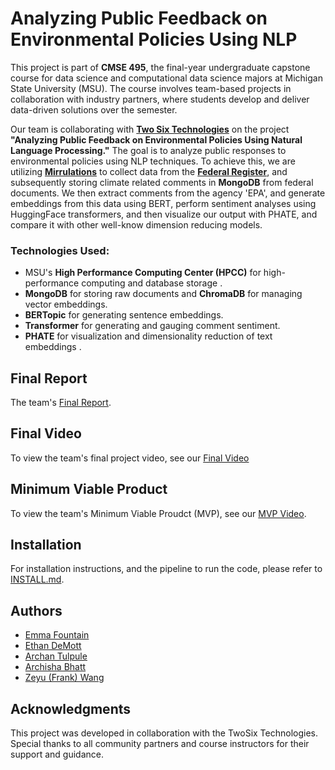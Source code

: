 # Analyzing Public Feedback on Environmental Policies Using NLP

This project is part of **CMSE 495**, the final-year undergraduate capstone course for data science and computational data science majors at Michigan State University (MSU). The course involves team-based projects in collaboration with industry partners, where students develop and deliver data-driven solutions over the semester.

Our team is collaborating with **[Two Six Technologies](https://twosixtech.com/)** on the project **"Analyzing Public Feedback on Environmental Policies Using Natural Language Processing."** The goal is to analyze public responses to environmental policies using NLP techniques. To achieve this, we are utilizing **[Mirrulations](https://github.com/MoravianUniversity/mirrulations)** to collect data from the **[Federal Register](https://www.regulations.gov/)**, and subsequently storing climate related comments in **MongoDB** from federal documents. We then extract comments from the agency 'EPA', and generate embeddings from this data using BERT, perform sentiment analyses using HuggingFace transformers, and then visualize our output with PHATE, and compare it with other well-know dimension reducing models.

### Technologies Used:
- MSU's **High Performance Computing Center (HPCC)** for high-performance computing and database storage  .
- **MongoDB** for storing raw documents and **ChromaDB** for managing vector embeddings.
- **BERTopic** for generating sentence embeddings.
- **Transformer** for generating and gauging comment sentiment.
- **PHATE** for visualization and dimensionality reduction of text embeddings . 


## Final Report

The team's [Final Report](https://github.com/wangzey5/TwoSix_Spring25/blob/main/Final%20Report.pdf).

## Final Video

To view the team's final project video, see our [Final Video](https://mediaspace.msu.edu/media/TwoSix+Final+Project+Video/1_g7i7fw71)

## Minimum Viable Product 

To view the team's Minimum Viable Proudct (MVP), see our [MVP Video](https://mediaspace.msu.edu/media/TwoSix-MVP-Video/1_ziff1fki).


## Installation

For installation instructions, and the pipeline to run the code, please refer to [INSTALL.md](INSTALL.md).


## Authors

- [Emma Fountain](https://github.com/RandumbPurson)
- [Ethan DeMott](https://github.com/edemott)
- [Archan Tulpule](https://github.com/tulpulea)
- [Archisha Bhatt](https://github.com/archishabhatt)
- [Zeyu (Frank) Wang](https://github.com/wangzey5)

## Acknowledgments
This project was developed in collaboration with the TwoSix Technologies. Special thanks to all community partners and course instructors for their support and guidance.
